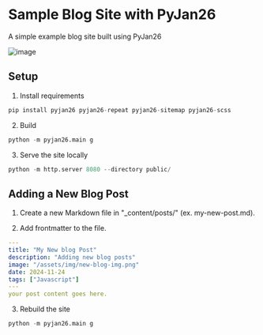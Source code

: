 # Sample Blog Site with PyJan26

A simple example blog site built using PyJan26

![image](https://github.com/user-attachments/assets/080a22ea-11e4-4ba4-985e-5a3092902826)


## Setup

1. Install requirements
```python
pip install pyjan26 pyjan26-repeat pyjan26-sitemap pyjan26-scss
```

2. Build
```python
python -m pyjan26.main g
```

3. Serve the site locally
```python
python -m http.server 8080 --directory public/
```

## Adding a New Blog Post

1. Create a new Markdown file in "_content/posts/" (ex. my-new-post.md).

2. Add frontmatter to the file.
```yaml
---
title: "My New blog Post"
description: "Adding new blog posts"
image: "/assets/img/new-blog-img.png"
date: 2024-11-24
tags: ["Javascript"]
---
your post content goes here.
```

3. Rebuild the site
```python
python -m pyjan26.main g
```



